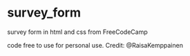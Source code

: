 # survey_form
survey form in html and css from FreeCodeCamp

code free to use for personal use. 
Credit: @RaisaKemppainen
